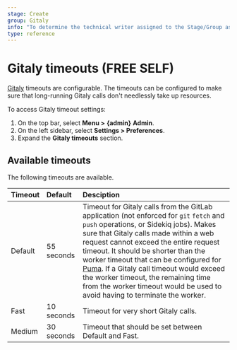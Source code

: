 ```yaml
---
stage: Create
group: Gitaly
info: "To determine the technical writer assigned to the Stage/Group associated with this page, see https://about.gitlab.com/handbook/engineering/ux/technical-writing/#assignments"
type: reference
---
```


# Gitaly timeouts **(FREE SELF)**

[Gitaly](../../../administration/gitaly/index.md) timeouts are configurable. The timeouts can be
configured to make sure that long-running Gitaly calls don't needlessly take up resources.

To access Gitaly timeout settings:

1. On the top bar, select **Menu >** **{admin}** **Admin**.
1. On the left sidebar, select **Settings > Preferences**.
1. Expand the **Gitaly timeouts** section.

## Available timeouts

The following timeouts are available.

| Timeout | Default    | Desciption                                                                                                                                                                                                                                                                               |
|:--------|:-----------|:-----------------------------------------------------------------------------------------------------------------------------------------------------------------------------------------------------------------------------------------------------------------------------------------|
| Default | 55 seconds | Timeout for Gitaly calls from the GitLab application (not enforced for `git` `fetch` and `push` operations, or Sidekiq jobs). Makes sure that Gitaly calls made within a web request cannot exceed the entire request timeout. It should be shorter than the worker timeout that can be configured for [Puma](https://docs.gitlab.com/omnibus/settings/puma.html#puma-settings). If a Gitaly call timeout would exceed the worker timeout, the remaining time from the worker timeout would be used to avoid having to terminate the worker. |
| Fast    | 10 seconds | Timeout for very short Gitaly calls.                                                                                                                                                                                                                                                     |
| Medium  | 30 seconds | Timeout that should be set between Default and Fast.                                                                                                                                                                                                                                     |
